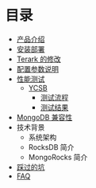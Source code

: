 # 目录

- [产品介绍](README.md)
- [安装部署](installation.md)
- [Terark 的修改](terark_changes.md)
- [配置参数说明](config_summary.md)
- [性能测试](benchmarks.md)
  - [YCSB](ycsb_introduction.md)
    - [测试流程](benchmark_ycsb_how_to.md)
    - [测试结果](benchmark_ycsb_result.md)
- [MongoDB 兼容性](compatibility.md)
- 技术背景
  - 系统架构
  - RocksDB 简介
  - MongoRocks 简介
- [踩过的坑](story.md)
- [FAQ](FAQ.md)
